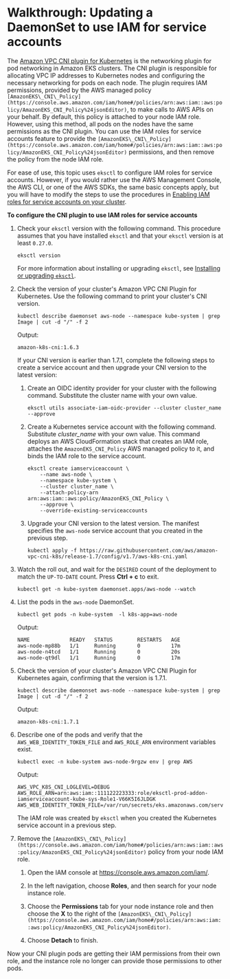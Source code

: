 # Walkthrough: Updating a DaemonSet to use IAM for service accounts<a name="iam-roles-for-service-accounts-cni-walkthrough"></a>

The [Amazon VPC CNI plugin for Kubernetes](https://github.com/aws/amazon-vpc-cni-k8s) is the networking plugin for pod networking in Amazon EKS clusters\. The CNI plugin is responsible for allocating VPC IP addresses to Kubernetes nodes and configuring the necessary networking for pods on each node\. The plugin requires IAM permissions, provided by the AWS managed policy `[AmazonEKS\_CNI\_Policy](https://console.aws.amazon.com/iam/home#/policies/arn:aws:iam::aws:policy/AmazonEKS_CNI_Policy%24jsonEditor)`, to make calls to AWS APIs on your behalf\. By default, this policy is attached to your node IAM role\. However, using this method, all pods on the nodes have the same permissions as the CNI plugin\. You can use the IAM roles for service accounts feature to provide the `[AmazonEKS\_CNI\_Policy](https://console.aws.amazon.com/iam/home#/policies/arn:aws:iam::aws:policy/AmazonEKS_CNI_Policy%24jsonEditor)` permissions, and then remove the policy from the node IAM role\.

For ease of use, this topic uses `eksctl` to configure IAM roles for service accounts\. However, if you would rather use the AWS Management Console, the AWS CLI, or one of the AWS SDKs, the same basic concepts apply, but you will have to modify the steps to use the procedures in [Enabling IAM roles for service accounts on your cluster](enable-iam-roles-for-service-accounts.md)\.

**To configure the CNI plugin to use IAM roles for service accounts**

1. Check your `eksctl` version with the following command\. This procedure assumes that you have installed `eksctl` and that your `eksctl` version is at least `0.27.0`\. 

   ```
   eksctl version
   ```

    For more information about installing or upgrading `eksctl`, see [Installing or upgrading `eksctl`](eksctl.md#installing-eksctl)\.

1. Check the version of your cluster's Amazon VPC CNI Plugin for Kubernetes\. Use the following command to print your cluster's CNI version\.

   ```
   kubectl describe daemonset aws-node --namespace kube-system | grep Image | cut -d "/" -f 2
   ```

   Output:

   ```
   amazon-k8s-cni:1.6.3
   ```

   If your CNI version is earlier than 1\.7\.1, complete the following steps to create a service account and then upgrade your CNI version to the latest version:

   1. Create an OIDC identity provider for your cluster with the following command\. Substitute the cluster name with your own value\.

      ```
      eksctl utils associate-iam-oidc-provider --cluster cluster_name --approve
      ```

   1. Create a Kubernetes service account with the following command\. Substitute *cluster\_name* with your own value\. This command deploys an AWS CloudFormation stack that creates an IAM role, attaches the `AmazonEKS_CNI_Policy` AWS managed policy to it, and binds the IAM role to the service account\. 

      ```
      eksctl create iamserviceaccount \
          --name aws-node \
          --namespace kube-system \
          --cluster cluster_name \
          --attach-policy-arn arn:aws:iam::aws:policy/AmazonEKS_CNI_Policy \
          --approve \
          --override-existing-serviceaccounts
      ```

   1. Upgrade your CNI version to the latest version\. The manifest specifies the `aws-node` service account that you created in the previous step\.

      ```
      kubectl apply -f https://raw.githubusercontent.com/aws/amazon-vpc-cni-k8s/release-1.7/config/v1.7/aws-k8s-cni.yaml
      ```

1. Watch the roll out, and wait for the `DESIRED` count of the deployment to match the `UP-TO-DATE` count\. Press **Ctrl \+ c** to exit\. 

   ```
   kubectl get -n kube-system daemonset.apps/aws-node --watch
   ```

1. List the pods in the `aws-node` DaemonSet\.

   ```
   kubectl get pods -n kube-system  -l k8s-app=aws-node
   ```

   Output:

   ```
   NAME             READY   STATUS        RESTARTS   AGE
   aws-node-mp88b   1/1     Running       0          17m
   aws-node-n4tcd   1/1     Running       0          20s
   aws-node-qt9dl   1/1     Running       0          17m
   ```

1. Check the version of your cluster's Amazon VPC CNI Plugin for Kubernetes again, confirming that the version is 1\.7\.1\. 

   ```
   kubectl describe daemonset aws-node --namespace kube-system | grep Image | cut -d "/" -f 2
   ```

   Output:

   ```
   amazon-k8s-cni:1.7.1
   ```

1. Describe one of the pods and verify that the `AWS_WEB_IDENTITY_TOKEN_FILE` and `AWS_ROLE_ARN` environment variables exist\.

   ```
   kubectl exec -n kube-system aws-node-9rgzw env | grep AWS
   ```

   Output:

   ```
   AWS_VPC_K8S_CNI_LOGLEVEL=DEBUG
   AWS_ROLE_ARN=arn:aws:iam::111122223333:role/eksctl-prod-addon-iamserviceaccount-kube-sys-Role1-V66K5I6JLDGK
   AWS_WEB_IDENTITY_TOKEN_FILE=/var/run/secrets/eks.amazonaws.com/serviceaccount/token
   ```

   The IAM role was created by `eksctl` when you created the Kubernetes service account in a previous step\.

1. Remove the `[AmazonEKS\_CNI\_Policy](https://console.aws.amazon.com/iam/home#/policies/arn:aws:iam::aws:policy/AmazonEKS_CNI_Policy%24jsonEditor)` policy from your node IAM role\.

   1. Open the IAM console at [https://console\.aws\.amazon\.com/iam/](https://console.aws.amazon.com/iam/)\.

   1. In the left navigation, choose **Roles**, and then search for your node instance role\.

   1. Choose the **Permissions** tab for your node instance role and then choose the **X** to the right of the `[AmazonEKS\_CNI\_Policy](https://console.aws.amazon.com/iam/home#/policies/arn:aws:iam::aws:policy/AmazonEKS_CNI_Policy%24jsonEditor)`\.

   1. Choose **Detach** to finish\.

Now your CNI plugin pods are getting their IAM permissions from their own role, and the instance role no longer can provide those permissions to other pods\.